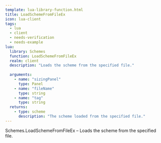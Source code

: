 ```yaml
---
template: lua-library-function.html
title: LoadSchemeFromFileEx
icon: lua-client
tags:
  - lua
  - client
  - needs-verification
  - needs-example
lua:
  library: Schemes
  function: LoadSchemeFromFileEx
  realm: client
  description: "Loads the scheme from the specified file."
  
  arguments:
    - name: "sizingPanel"
      type: Panel
    - name: "fileName"
      type: string
    - name: "tag"
      type: string
  returns:
    - type: scheme
      description: "The scheme loaded from the specified file."
---
```


<div class="lua__search__keywords">
Schemes.LoadSchemeFromFileEx &#x2013; Loads the scheme from the specified file.
</div>
